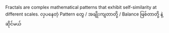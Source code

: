 Fractals are complex mathematical patterns that exhibit self-similarity at different scales. လှပနေတဲ့ Pattern တွေ / အချိုးကျတာတို့ / Balance ဖြစ်တာတို့ နဲ့ဆိုင်မယ်